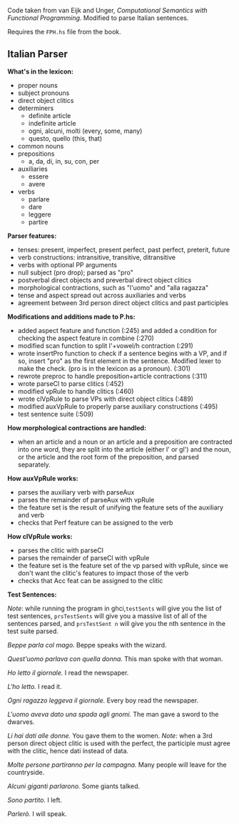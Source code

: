 Code taken from van Eijk and Unger, *Computational Semantics with Functional Programming*.
Modified to parse Italian sentences. 

Requires the `FPH.hs` file from the book. 

Italian Parser
---------------

**What's in the lexicon:**
- proper nouns
- subject pronouns
- direct object clitics
- determiners
    - definite article
    - indefinite article
    - ogni, alcuni, molti (every, some, many)
    - questo, quello (this, that)
- common nouns
- prepositions
    - a, da, di, in, su, con, per
- auxiliaries
    - essere
    - avere
- verbs
    - parlare
    - dare
    - leggere
    - partire

**Parser features:**
- tenses: present, imperfect, present perfect, past perfect, preterit, future
- verb constructions: intransitive, transitive, ditransitive
- verbs with optional PP arguments
- null subject (pro drop); parsed as "pro"
- postverbal direct objects and preverbal direct object clitics
- morphological contractions, such as "l'uomo" and "alla ragazza"
- tense and aspect spread out across auxiliaries and verbs
- agreement between 3rd person direct object clitics and past participles

**Modifications and additions made to P.hs:**
- added aspect feature and function (:245) and added a condition for checking the aspect feature in combine (:270)
- modified scan function to split l'+vowel/h contraction (:291)
- wrote insertPro function to check if a sentence begins with a VP, and if so, insert "pro" as the first element in the sentence. Modified lexer to make the check. (pro is in the lexicon as a pronoun). (:301)
- rewrote preproc to handle preposition+article contractions (:311)
- wrote parseCl to parse clitics (:452)
- modified vpRule to handle clitics (:460)
- wrote clVpRule to parse VPs with direct object clitics (:489)
- modified auxVpRule to properly parse auxiliary constructions (:495)
- test sentence suite (:509)

**How morphological contractions are handled:**
- when an article and a noun or an article and a preposition are contracted into one word, they are split into the article (either l' or gl') and the noun, or the article and the root form of the preposition, and parsed separately. 

**How auxVpRule works:**
- parses the auxiliary verb with parseAux
- parses the remainder of parseAux with vpRule
- the feature set is the result of unifying the feature sets of the auxiliary and verb
- checks that Perf feature can be assigned to the verb

**How clVpRule works:**
- parses the clitic with parseCl
- parses the remainder of parseCl with vpRule
- the feature set is the feature set of the vp parsed with vpRule, since we don't want the clitic's features to impact those of the verb
- checks that Acc feat can be assigned to the clitic

**Test Sentences:**

*Note*: while running the program in ghci,`testSents` will give you the list of test sentences, `prsTestSents` will give you a massive list of all of the sentences parsed, and `prsTestSent n` will give you the nth sentence in the test suite parsed.  

*Beppe parla col mago.*
Beppe speaks with the wizard.

*Quest'uomo parlava con quella donna.*
This man spoke with that woman.

*Ho letto il giornale.*
I read the newspaper.

*L'ho letto.*
I read it.

*Ogni ragazzo leggeva il giornale.*
Every boy read the newspaper. 

*L'uomo aveva dato una spada agli gnomi.*
The man gave a sword to the dwarves.

*Li hai dati alle donne.*
You gave them to the women.
*Note*: when a 3rd person direct object clitic is used with the perfect, the participle must agree with the clitic, hence dati instead of data.

*Molte persone partiranno per la campagna.*
Many people will leave for the countryside.

*Alcuni giganti parlarono.*
Some giants talked.

*Sono partito.*
I left. 

*Parlerò.*
I will speak. 





